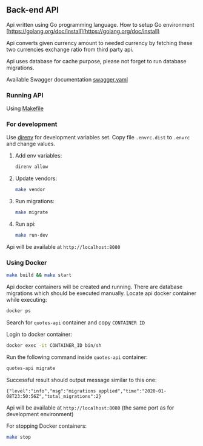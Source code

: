 ## Back-end API

Api written using Go programming language. How to setup Go environment
[https://golang.org/doc/install](https://golang.org/doc/install) 

Api converts given currency amount to needed currency by fetching these
two currencies exchange ratio from third party api.

Api uses database for cache purpose, please not forget to run database migrations.

Available Swagger documentation [swagger.yaml](.doc/swagger.yaml)
 
### Running API
Using [Makefile](https://en.wikipedia.org/wiki/Makefile)

### For development
Use [direnv](https://direnv.net/) for development variables set. 
Copy file ```.envrc.dist``` to ```.envrc``` and change values.

1. Add env variables:
    ```bash
    direnv allow
    ```
1. Update vendors:
    ```bash
    make vendor
    ```
1. Run migrations:
    ```bash
    make migrate
    ```
1. Run api:
    ```bash
    make run-dev
    ```

Api will be available at ```http://localhost:8080```

### Using Docker
```bash
make build && make start
```
Api docker containers will be created and running. There are
database migrations which should be executed manually.
Locate api docker container while executing:
```bash
docker ps
```
Search for `quotes-api` container and copy `CONTAINER ID`

Login to docker container:
```bash
docker exec -it CONTAINER_ID bin/sh
```

Run the following command inside `quotes-api` container:
```bash
quotes-api migrate
```

Successful result should output message similar to this one:
```
{"level":"info","msg":"migrations applied","time":"2020-01-08T23:50:56Z","total_migrations":2}
```

Api will be available at ```http://localhost:8080``` (the same port as for development environment)

For stopping Docker containers:
```bash
make stop
```
